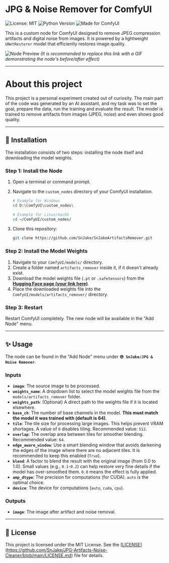 # JPG & Noise Remover for ComfyUI

![License: MIT](https://img.shields.io/badge/License-MIT-yellow.svg)
![Python Version](https://img.shields.io/badge/python-3.10+-blue.svg)
![Made for ComfyUI](https://img.shields.io/badge/Made%20for-ComfyUI-blueviolet)

This is a custom node for ComfyUI designed to remove JPEG compression artifacts and digital noise from images. It is powered by a lightweight `UNetRestorer` model that efficiently restores image quality.

![Node Preview](https://i.imgur.com/your-preview-image.png)
*(It is recommended to replace this link with a GIF demonstrating the node's before/after effect)*

---

# About this project
This project is a personal experiment created out of curiosity. The main part of the code was generated by an AI assistant, and my task was to set the goal, prepare the data, run the training and evaluate the result. The model is trained to remove artifacts from images (JPEG, noise) and even shows good quality.

---

## 🚀 Installation

The installation consists of two steps: installing the node itself and downloading the model weights.

### Step 1: Install the Node

1.  Open a terminal or command prompt.
2.  Navigate to the `custom_nodes` directory of your ComfyUI installation.
    ```bash
    # Example for Windows
    cd D:\ComfyUI\custom_nodes\
    
    # Example for Linux/macOS
    cd ~/ComfyUI/custom_nodes/
    ```

3.  Clone this repository:
    ```bash
    git clone https://github.com/SnJake/SnJakeArtifactsRemover.git
    ```

### Step 2: Install the Model Weights

1.  Navigate to your `ComfyUI/models/` directory.
2.  Create a folder named `artifacts_remover` inside it, if it doesn't already exist.
3.  Download the model weights file (`.pt` or `.safetensors`) from the **[Hugging Face page (your link here)]()**.
4.  Place the downloaded weights file into the `ComfyUI/models/artifacts_remover/` directory.

### Step 3: Restart

Restart ComfyUI completely. The new node will be available in the "Add Node" menu.

---

## ✨ Usage

The node can be found in the "Add Node" menu under **`😎 SnJake/JPG & Noise Remover`**.

### Inputs

*   **`image`**: The source image to be processed.
*   **`weights_name`**: A dropdown list to select the model weights file from the `models/artifacts_remover` folder.
*   **`weights_path`**: (Optional) A direct path to the weights file if it is located elsewhere.
*   **`base_ch`**: The number of base channels in the model. **This must match the model it was trained with (default is 64)**.
*   **`tile`**: The tile size for processing large images. This helps prevent VRAM shortages. A value of `0` disables tiling. Recommended value: `512`.
*   **`overlap`**: The overlap area between tiles for smoother blending. Recommended value: `64`.
*   **`edge_aware_window`**: Use a smart blending window that avoids darkening the edges of the image where there are no adjacent tiles. It is recommended to keep this enabled (`True`).
*   **`blend`**: A factor to blend the result with the original image (from 0.0 to 1.0). Small values (e.g., `0.1`-`0.2`) can help restore very fine details if the model has over-smoothed them. `0.0` means the effect is fully applied.
*   **`amp_dtype`**: The precision for computations (for CUDA). `auto` is the optimal choice.
*   **`device`**: The device for computations (`auto`, `cuda`, `cpu`).

### Outputs

*   **`image`**: The image after artifact and noise removal.

---

## 📜 License

This project is licensed under the MIT License. See the [[LICENSE](LICENSE)](https://github.com/SnJake/JPG-Artifacts-Noise-Cleaner/blob/main/LICENSE.md) file for details.
